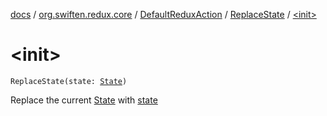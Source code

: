 [docs](../../../index.md) / [org.swiften.redux.core](../../index.md) / [DefaultReduxAction](../index.md) / [ReplaceState](index.md) / [&lt;init&gt;](./-init-.md)

# &lt;init&gt;

`ReplaceState(state: `[`State`](index.md#State)`)`

Replace the current [State](index.md#State) with [state](state.md)

